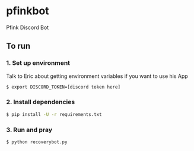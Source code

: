 # pfinkbot
Pfink Discord Bot

## To run

### 1. Set up environment
Talk to Eric about getting environment variables if you want to use his App
```bash
$ export DISCORD_TOKEN=[discord token here]
```

### 2. Install dependencies
```bash
$ pip install -U -r requirements.txt
```
### 3. Run and pray
```bash
$ python recoverybot.py
```




